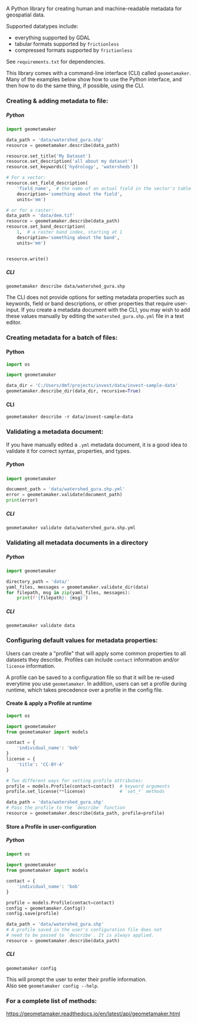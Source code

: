 A Python library for creating human and machine-readable metadata for geospatial data.

Supported datatypes include:
* everything supported by GDAL
* tabular formats supported by `frictionless`
* compressed formats supported by `frictionless`


See `requirements.txt` for dependencies.

This library comes with a command-line interface (CLI) called `geometamaker`.
Many of the examples below show how to use the Python interface, and then
how to do the same thing, if possible, using the CLI.

### Creating & adding metadata to file:

##### Python

```python
import geometamaker

data_path = 'data/watershed_gura.shp'
resource = geometamaker.describe(data_path)

resource.set_title('My Dataset')
resource.set_description('all about my dataset')
resource.set_keywords(['hydrology', 'watersheds'])

# For a vector:
resource.set_field_description(
    'field_name',  # the name of an actual field in the vector's table
    description='something about the field',
    units='mm')

# or for a raster:
data_path = 'data/dem.tif'
resource = geometamaker.describe(data_path)
resource.set_band_description(
    1,  # a raster band index, starting at 1
    description='something about the band',
    units='mm')


resource.write()
```

##### CLI
```
geometamaker describe data/watershed_gura.shp
```
The CLI does not provide options for setting metadata properties such as 
keywords, field or band descriptions, or other properties that require 
user-input. If you create a metadata document with the CLI, you may wish 
to add these values manually by editing the 
`watershed_gura.shp.yml` file in a text editor.

### Creating metadata for a batch of files:

#### Python
```python
import os

import geometamaker

data_dir = 'C:/Users/dmf/projects/invest/data/invest-sample-data'
geometamaker.describe_dir(data_dir, recursive=True)
```

#### CLI
```
geometamaker describe -r data/invest-sample-data
```

### Validating a metadata document:
If you have manually edited a `.yml` metadata document,
it is a good idea to validate it for correct syntax, properties, and types.

##### Python
```python
import geometamaker

document_path = 'data/watershed_gura.shp.yml'
error = geometamaker.validate(document_path)
print(error)
```

##### CLI
```
geometamaker validate data/watershed_gura.shp.yml
```

### Validating all metadata documents in a directory

##### Python
```python
import geometamaker

directory_path = 'data/'
yaml_files, messages = geometamaker.validate_dir(data)
for filepath, msg in zip(yaml_files, messages):
    print(f'{filepath}: {msg}')
```

##### CLI
```
geometamaker validate data
```

### Configuring default values for metadata properties:

Users can create a "profile" that will apply some common properties
to all datasets they describe. Profiles can include `contact` information
and/or `license` information.

A profile can be saved to a configuration file so that it will be re-used
everytime you use `geometamaker`. In addition, users can set a profile
during runtime, which takes precedence over a profile in the config file.

#### Create & apply a Profile at runtime
```python
import os

import geometamaker
from geometamaker import models

contact = {
    'individual_name': 'bob'
}
license = {
    'title': 'CC-BY-4'
}

# Two different ways for setting profile attributes:
profile = models.Profile(contact=contact)  # keyword arguments
profile.set_license(**license)             # `set_*` methods

data_path = 'data/watershed_gura.shp'
# Pass the profile to the `describe` function
resource = geometamaker.describe(data_path, profile=profile)
```

#### Store a Profile in user-configuration

##### Python
```python
import os

import geometamaker
from geometamaker import models

contact = {
    'individual_name': 'bob'
}

profile = models.Profile(contact=contact)
config = geometamaker.Config()
config.save(profile)

data_path = 'data/watershed_gura.shp'
# A profile saved in the user's configuration file does not
# need to be passed to `describe`. It is always applied.
resource = geometamaker.describe(data_path)
```

##### CLI
```
geometamaker config
```
This will prompt the user to enter their profile information.  
Also see `geometamaker config --help`.

### For a complete list of methods:
https://geometamaker.readthedocs.io/en/latest/api/geometamaker.html
